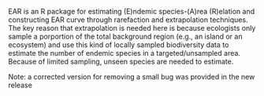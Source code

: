 EAR is an R package for estimating (E)ndemic species-(A)rea (R)elation and constructing EAR curve through rarefaction and extrapolation techniques. The key reason that extrapolation is needed here is because ecologists only sample a porportion of the total background region (e.g., an island or an ecosystem) and use this kind of locally sampled biodiversity data to estimate the number of endemic species in a targeted/unsampled area. Because of limited sampling, unseen species are needed to estimate.

Note: a corrected version for removing a small bug was provided in the new release
